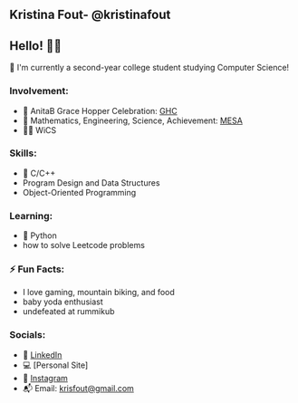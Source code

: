 ## Kristina Fout- @kristinafout
## Hello! 👋🏼
📓 I'm currently a second-year college student studying Computer Science! <br>
### Involvement:
* 🎉 AnitaB Grace Hopper Celebration: [GHC](https://ghc.anitab.org/)
* 🔭 Mathematics, Engineering, Science, Achievement: [MESA](https://mesa.ucop.edu/)
* 👩‍💻 WiCS

### Skills:
* 🌊 C/C++
* Program Design and Data Structures
* Object-Oriented Programming

### Learning:
* 🐍 Python
* how to solve Leetcode problems

### ⚡️ Fun Facts:
* I love gaming, mountain biking, and food
* baby yoda enthusiast
* undefeated at rummikub

### Socials:
* 🔗 [LinkedIn](https://www.linkedin.com/in/kristina-f-66b0a8227/)
* 💻 [Personal Site]
* 💌 [Instagram](https://www.instagram.com/kristinafout/?hl=en)
* 📬 Email: krisfout@gmail.com
